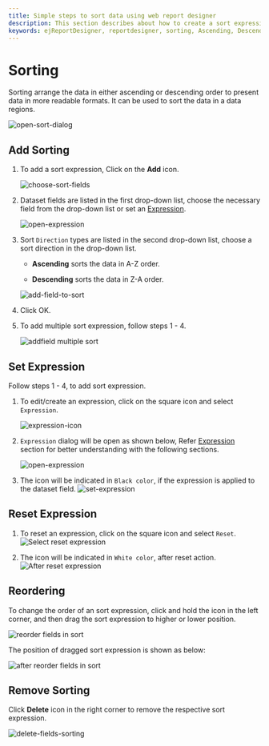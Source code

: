 ```yaml
---
title: Simple steps to sort data using web report designer
description: This section describes about how to create a sort expression to sort data the dataset or in data regions using Bold Web Reports Designer
keywords: ejReportDesigner, reportdesigner, sorting, Ascending, Descending
---
```


# Sorting

Sorting arrange the data in either ascending or descending order to present data in more readable formats. It can be used to sort the data in a data regions.

![open-sort-dialog](/static/assets/on-premise/images/report-designer/compose-report/sort-data/sort-dialog.png)

## Add Sorting

1. To add a sort expression, Click on the **Add** icon.

   ![choose-sort-fields](/static/assets/on-premise/images/report-designer/compose-report/sort-data/sort-to-choose-fields.png)

2. Dataset fields are listed in the first drop-down list, choose the necessary field from the drop-down list or set an [Expression](/report-designer/compose-report/sort-data/#set-expression).

    ![open-expression](/static/assets/on-premise/images/report-designer/compose-report/sort-data/expression-field.png)

3. Sort `Direction` types are listed in the second drop-down list, choose a sort direction in the drop-down list.

   * **Ascending** sorts the data in A-Z order.

   * **Descending** sorts the data in Z-A order.

   ![add-field-to-sort](/static/assets/on-premise/images/report-designer/compose-report/sort-data/sort-add-field.png)

4. Click OK.
5. To add multiple sort expression, follow steps 1 - 4.

    ![addfield multiple sort](/static/assets/on-premise/images/report-designer/compose-report/sort-data/multiple-sort.png)

## Set Expression

Follow steps 1 - 4, to add sort expression.

1. To edit/create an expression, click on the square icon and select `Expression`.

    ![expression-icon](/static/assets/on-premise/images/report-designer/compose-report/sort-data/sort-expression-icon.png)

2. `Expression` dialog will be open as shown below, Refer [Expression](/report-designer/compose-report/expressions/) section for better understanding with the following sections.

   ![open-expression](/static/assets/on-premise/images/report-designer/compose-report/filter-data/expression-dialog.png)

3. The icon will be indicated in `Black color`, if the expression is applied to the dataset field.
   ![set-expression](/static/assets/on-premise/images/report-designer/compose-report/sort-data/expression-set-black.png)

## Reset Expression

1. To reset an expression, click on the square icon and select `Reset`.
![Select reset expression](/static/assets/on-premise/images/report-designer/compose-report/sort-data/sort-reset.png)

2. The icon will be indicated in `White color`, after reset action.
![After reset expression](/static/assets/on-premise/images/report-designer/compose-report/sort-data/after-reset-expression.png)

## Reordering

To change the order of an sort expression, click and hold the icon in the left corner, and then drag the sort expression to higher or lower position.

![reorder fields in sort](/static/assets/on-premise/images/report-designer/compose-report/sort-data/reorder-before.png)

The position of dragged sort expression is shown as below:

![after reorder fields in sort](/static/assets/on-premise/images/report-designer/compose-report/sort-data/after-reorder.png)

## Remove Sorting

Click **Delete** icon in the right corner to remove the respective sort expression.

![delete-fields-sorting](/static/assets/on-premise/images/report-designer/compose-report/sort-data/delete-field.png)